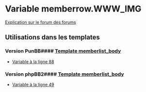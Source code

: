# Variable memberrow.WWW_IMG
[Explication sur le forum des forums](http://forum.forumactif.com/t294113-listing-des-variables#memberrow.WWW_IMG)
## Utilisations dans les templates
### Version PunBB#### [Template memberlist_body](punbb/memberlist_body.md)
* [Variable à la ligne 88](../punbb/memberlist_body.tpl#L88)
### Version phpBB2#### [Template memberlist_body](subsilver/memberlist_body.md)
* [Variable à la ligne 49](../subsilver/memberlist_body.tpl#L49)